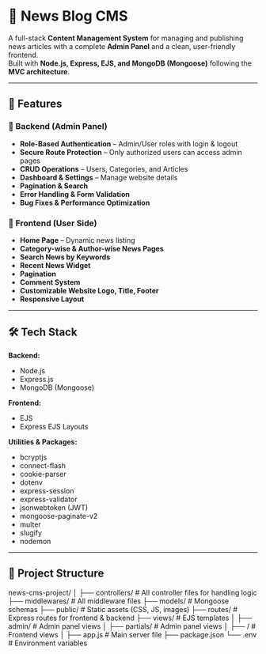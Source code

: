# 📰 News Blog CMS

A full-stack **Content Management System** for managing and publishing news articles with a complete **Admin Panel** and a clean, user-friendly frontend.  
Built with **Node.js, Express, EJS, and MongoDB (Mongoose)** following the **MVC architecture**.

---

## 🚀 Features

### 🔹 Backend (Admin Panel)
- **Role-Based Authentication** – Admin/User roles with login & logout
- **Secure Route Protection** – Only authorized users can access admin pages
- **CRUD Operations** – Users, Categories, and Articles
- **Dashboard & Settings** – Manage website details
- **Pagination & Search**
- **Error Handling & Form Validation**
- **Bug Fixes & Performance Optimization**

### 🔹 Frontend (User Side)
- **Home Page** – Dynamic news listing
- **Category-wise & Author-wise News Pages**
- **Search News by Keywords**
- **Recent News Widget**
- **Pagination**
- **Comment System**
- **Customizable Website Logo, Title, Footer**
- **Responsive Layout**

---

## 🛠 Tech Stack

**Backend:**  
- Node.js  
- Express.js  
- MongoDB (Mongoose)  

**Frontend:**  
- EJS  
- Express EJS Layouts  

**Utilities & Packages:**  
- bcryptjs  
- connect-flash  
- cookie-parser  
- dotenv  
- express-session  
- express-validator  
- jsonwebtoken (JWT)  
- mongoose-paginate-v2  
- multer  
- slugify  
- nodemon  

---

## 📂 Project Structure
news-cms-project/
│
├── controllers/ # All controller files for handling logic
├── middlewares/ # All middleware files
├── models/ # Mongoose schemas
├── public/ # Static assets (CSS, JS, images)
├── routes/ # Express routes for frontend & backend
├── views/ # EJS templates
│ ├── admin/ # Admin panel views
│ ├── partials/ # Admin panel views
│ ├── / # Frontend views
│
├── app.js # Main server file
├── package.json
└── .env # Environment variables

